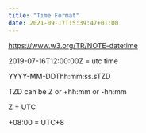 ```yaml
---
title: "Time Format"
date: 2021-09-17T15:39:47+01:00
---
```


<https://www.w3.org/TR/NOTE-datetime>


2019-07-16T12:00:00Z = utc time

YYYY-MM-DDThh:mm:ss.sTZD

TZD can be Z or +hh:mm or -hh:mm

Z = UTC

+08:00 = UTC+8
